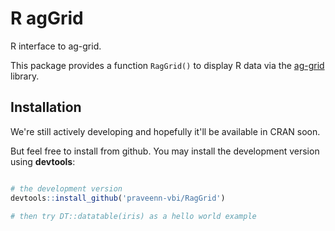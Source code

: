# R agGrid
R interface to ag-grid.

This package provides a function `RagGrid()` to display R data via the [ag-grid](https://www.ag-grid.com/) library.

## Installation

We're still actively developing and hopefully it'll be available in CRAN soon. 

But feel free to install from github.
You may install the development version using **devtools**:

```r

# the development version
devtools::install_github('praveenn-vbi/RagGrid')

# then try DT::datatable(iris) as a hello world example
```
